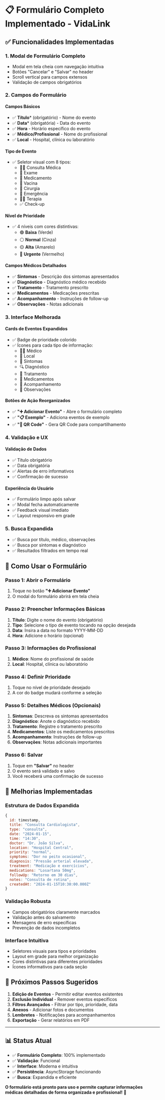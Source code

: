 # 📋 Formulário Completo Implementado - VidaLink

## ✅ Funcionalidades Implementadas

### 1. **Modal de Formulário Completo**
- Modal em tela cheia com navegação intuitiva
- Botões "Cancelar" e "Salvar" no header
- Scroll vertical para campos extensos
- Validação de campos obrigatórios

### 2. **Campos do Formulário**

#### **Campos Básicos**
- ✅ **Título*** (obrigatório) - Nome do evento
- ✅ **Data*** (obrigatória) - Data do evento
- ✅ **Hora** - Horário específico do evento
- ✅ **Médico/Profissional** - Nome do profissional
- ✅ **Local** - Hospital, clínica ou laboratório

#### **Tipo de Evento**
- ✅ Seletor visual com 8 tipos:
  - 👨‍⚕️ Consulta Médica
  - 🔬 Exame
  - 💊 Medicamento
  - 💉 Vacina
  - 🏥 Cirurgia
  - 🚨 Emergência
  - 🧘‍♀️ Terapia
  - ✅ Check-up

#### **Nível de Prioridade**
- ✅ 4 níveis com cores distintivas:
  - 🟢 **Baixa** (Verde)
  - ⚪ **Normal** (Cinza)
  - 🟡 **Alta** (Amarelo)
  - 🔴 **Urgente** (Vermelho)

#### **Campos Médicos Detalhados**
- ✅ **Sintomas** - Descrição dos sintomas apresentados
- ✅ **Diagnóstico** - Diagnóstico médico recebido
- ✅ **Tratamento** - Tratamento prescrito
- ✅ **Medicamentos** - Medicações prescritas
- ✅ **Acompanhamento** - Instruções de follow-up
- ✅ **Observações** - Notas adicionais

### 3. **Interface Melhorada**

#### **Cards de Eventos Expandidos**
- ✅ Badge de prioridade colorido
- ✅ Ícones para cada tipo de informação:
  - 👨‍⚕️ Médico
  - 📍 Local
  - 🤒 Sintomas
  - 🔍 Diagnóstico
  - 💊 Tratamento
  - 💉 Medicamentos
  - 📅 Acompanhamento
  - 📝 Observações

#### **Botões de Ação Reorganizados**
- ✅ **"➕ Adicionar Evento"** - Abre o formulário completo
- ✅ **"📋 Exemplo"** - Adiciona eventos de exemplo
- ✅ **"📱 QR Code"** - Gera QR Code para compartilhamento

### 4. **Validação e UX**

#### **Validação de Dados**
- ✅ Título obrigatório
- ✅ Data obrigatória
- ✅ Alertas de erro informativos
- ✅ Confirmação de sucesso

#### **Experiência do Usuário**
- ✅ Formulário limpo após salvar
- ✅ Modal fecha automaticamente
- ✅ Feedback visual imediato
- ✅ Layout responsivo em grade

### 5. **Busca Expandida**
- ✅ Busca por título, médico, observações
- ✅ Busca por sintomas e diagnóstico
- ✅ Resultados filtrados em tempo real

## 🎯 Como Usar o Formulário

### **Passo 1: Abrir o Formulário**
1. Toque no botão **"➕ Adicionar Evento"**
2. O modal do formulário abrirá em tela cheia

### **Passo 2: Preencher Informações Básicas**
1. **Título**: Digite o nome do evento (obrigatório)
2. **Tipo**: Selecione o tipo de evento tocando na opção desejada
3. **Data**: Insira a data no formato YYYY-MM-DD
4. **Hora**: Adicione o horário (opcional)

### **Passo 3: Informações do Profissional**
1. **Médico**: Nome do profissional de saúde
2. **Local**: Hospital, clínica ou laboratório

### **Passo 4: Definir Prioridade**
1. Toque no nível de prioridade desejado
2. A cor do badge mudará conforme a seleção

### **Passo 5: Detalhes Médicos (Opcionais)**
1. **Sintomas**: Descreva os sintomas apresentados
2. **Diagnóstico**: Anote o diagnóstico recebido
3. **Tratamento**: Registre o tratamento prescrito
4. **Medicamentos**: Liste os medicamentos prescritos
5. **Acompanhamento**: Instruções de follow-up
6. **Observações**: Notas adicionais importantes

### **Passo 6: Salvar**
1. Toque em **"Salvar"** no header
2. O evento será validado e salvo
3. Você receberá uma confirmação de sucesso

## 🔧 Melhorias Implementadas

### **Estrutura de Dados Expandida**
```javascript
{
  id: timestamp,
  title: "Consulta Cardiologista",
  type: "consulta",
  date: "2024-01-15",
  time: "14:30",
  doctor: "Dr. João Silva",
  location: "Hospital Central",
  priority: "normal",
  symptoms: "Dor no peito ocasional",
  diagnosis: "Pressão arterial elevada",
  treatment: "Medicação e exercícios",
  medications: "Losartana 50mg",
  followUp: "Retorno em 30 dias",
  notes: "Consulta de rotina",
  createdAt: "2024-01-15T10:30:00.000Z"
}
```

### **Validação Robusta**
- Campos obrigatórios claramente marcados
- Validação antes do salvamento
- Mensagens de erro específicas
- Prevenção de dados incompletos

### **Interface Intuitiva**
- Seletores visuais para tipos e prioridades
- Layout em grade para melhor organização
- Cores distintivas para diferentes prioridades
- Ícones informativos para cada seção

## 🚀 Próximos Passos Sugeridos

1. **Edição de Eventos** - Permitir editar eventos existentes
2. **Exclusão Individual** - Remover eventos específicos
3. **Filtros Avançados** - Filtrar por tipo, prioridade, data
4. **Anexos** - Adicionar fotos e documentos
5. **Lembretes** - Notificações para acompanhamentos
6. **Exportação** - Gerar relatórios em PDF

---

## 📊 Status Atual

- ✅ **Formulário Completo**: 100% implementado
- ✅ **Validação**: Funcional
- ✅ **Interface**: Moderna e intuitiva
- ✅ **Persistência**: AsyncStorage funcionando
- ✅ **Busca**: Expandida e eficiente

**O formulário está pronto para uso e permite capturar informações médicas detalhadas de forma organizada e profissional!** 🎉 